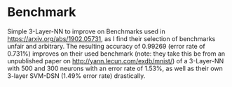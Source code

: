 # Benchmark
Simple 3-Layer-NN to improve on Benchmarks used in https://arxiv.org/abs/1902.05731, as I find their selection of benchmarks unfair and arbitrary. 
The resulting accuracy of 0.99269 (error rate of 0.731%) improves on their used benchmark (note: they take this be from an unpublished paper on http://yann.lecun.com/exdb/mnist/) of a 3-Layer-NN with 500 and 300 neurons with an error rate of 1.53%, as well as their own 3-layer SVM-DSN (1.49% error rate) drastically.
